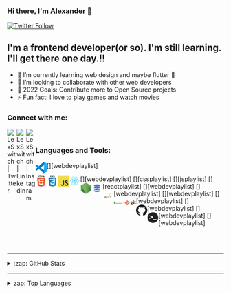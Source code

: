 ### Hi there, I'm Alexander  👋 

[![Twitter Follow](https://img.shields.io/twitter/follow/lex_switch?color=1DA1F2&logo=twitter&style=for-the-badge)](https://twitter.com/intent/follow?original_referer=https%3A%2F%2Fgithub.com%2Flex_switch&screen_name=Lex_Switch)

## I'm a frontend developer(or so). I'm still learning. I'll get there one day.!!

- 🌱 I’m currently learning web design and maybe flutter 🤣
- 👯 I’m looking to collaborate with other web developers
- 🥅 2022 Goals: Contribute more to Open Source projects
- ⚡ Fun fact: I love to play games and watch movies

### Connect with me:

[<img align="left" alt="LexSwitch | Twitter" width="22px" src="https://cdn.jsdelivr.net/npm/simple-icons@v3/icons/twitter.svg" />][twitter]
[<img align="left" alt="LexSwitch | LinkedIn" width="22px" src="https://cdn.jsdelivr.net/npm/simple-icons@v3/icons/linkedin.svg" />][linkedin]
[<img align="left" alt="LexSwitch | Instagram" width="22px" src="https://cdn.jsdelivr.net/npm/simple-icons@v3/icons/instagram.svg" />][instagram]

<br />

### Languages and Tools:
[<img align="left" alt="Visual Studio Code" width="26px" src="https://raw.githubusercontent.com/github/explore/80688e429a7d4ef2fca1e82350fe8e3517d3494d/topics/visual-studio-code/visual-studio-code.png" />][webdevplaylist]

[<img align="left" alt="HTML5" width="26px" src="https://raw.githubusercontent.com/github/explore/80688e429a7d4ef2fca1e82350fe8e3517d3494d/topics/html/html.png" />][webdevplaylist]
[<img align="left" alt="CSS3" width="26px" src="https://raw.githubusercontent.com/github/explore/80688e429a7d4ef2fca1e82350fe8e3517d3494d/topics/css/css.png" />][cssplaylist]
[<img align="left" alt="JavaScript" width="26px" src="https://raw.githubusercontent.com/github/explore/80688e429a7d4ef2fca1e82350fe8e3517d3494d/topics/javascript/javascript.png" />][jsplaylist]
[<img align="left" alt="React" width="26px" src="https://raw.githubusercontent.com/github/explore/80688e429a7d4ef2fca1e82350fe8e3517d3494d/topics/react/react.png" />][reactplaylist]
[<img align="left" alt="Node.js" width="26px" src="https://raw.githubusercontent.com/github/explore/80688e429a7d4ef2fca1e82350fe8e3517d3494d/topics/nodejs/nodejs.png" />][webdevplaylist]
[<img align="left" alt="SQL" width="26px" src="https://raw.githubusercontent.com/github/explore/80688e429a7d4ef2fca1e82350fe8e3517d3494d/topics/sql/sql.png" />][webdevplaylist]
[<img align="left" alt="MySQL" width="26px" src="https://raw.githubusercontent.com/github/explore/80688e429a7d4ef2fca1e82350fe8e3517d3494d/topics/mysql/mysql.png" />][webdevplaylist]
[<img align="left" alt="MongoDB" width="26px" src="https://raw.githubusercontent.com/github/explore/80688e429a7d4ef2fca1e82350fe8e3517d3494d/topics/mongodb/mongodb.png" />][webdevplaylist]
[<img align="left" alt="Git" width="26px" src="https://raw.githubusercontent.com/github/explore/80688e429a7d4ef2fca1e82350fe8e3517d3494d/topics/git/git.png" />][webdevplaylist]
[<img align="left" alt="GitHub" width="26px" src="https://raw.githubusercontent.com/github/explore/78df643247d429f6cc873026c0622819ad797942/topics/github/github.png" />][webdevplaylist]
[<img align="left" alt="Terminal" width="26px" src="https://raw.githubusercontent.com/github/explore/80688e429a7d4ef2fca1e82350fe8e3517d3494d/topics/terminal/terminal.png" />][webdevplaylist]

<br />
<br />

---

<details>
  <summary>:zap: GitHub Stats</summary>
 <img align="left" alt="![Alexander's GitHub stats]" src="(https://github-readme-stats.vercel.app/api?username=lexswitch&show_icons=true&hide_border=true&theme=radical)" />

</details>

---
<details>
<summary>zap: Top Languages</summary>
[![Top Langs](https://github-readme-stats.vercel.app/api/top-langs/?username=lexswitch&layout=compact)](https://github.com/lexswitch/github-readme-stats)
</details>


[twitter]: https://twitter.com/Lex_Switch
[linkedin]: https://linkedin.com/in/alex-nyarko-3431a8174
[instagram]: https://instagram.com/lex_switch


